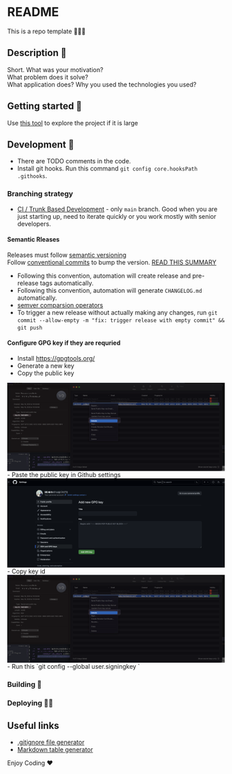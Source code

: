 # README
This is a repo template 👨🏼‍🔬  


## Description 🤝
Short. 
What was your motivation?  
What problem does it solve?  
What application does?
Why you used the technologies you used?



## Getting started 🚀 
Use [this tool](https://githubnext.com/projects/repo-visualization/) to explore the project if it is large

##  Development 🐙
- There are TODO comments in the code.
- Install git hooks. Run this command `git config core.hooksPath .githooks`.



### Branching strategy
- [CI / Trunk Based Development](https://www.youtube.com/watch?v=v4Ijkq6Myfc) - only `main` branch. Good when you are just starting up, need to iterate quickly or you work mostly with senior developers.

#### Semantic Rleases
Releases must follow [semantic versioning](https://semver.org/lang/uk/)  
Follow [conventional commits](https://www.conventionalcommits.org/en/v1.0.0/) to bump the version. [READ THIS SUMMARY](https://www.conventionalcommits.org/en/v1.0.0/#summary)

- Following this convention, automation will create release and pre-release tags automatically.
- Following this convention, automation will generate `CHANGELOG.md`  automatically.
- [semver comparsion operators](https://github.com/Masterminds/semver)
- To trigger a new release without actually making any changes, run `git commit --allow-empty -m "fix: trigger release with empty commit" && git push`


#### Configure GPG key if they are requried
- Install https://gpgtools.org/ 
- Generate a new key
- Copy the public key  
<img src="doc/img/CleanShot 2024-05-16 at 10.56.53@2x.png" alt="Copy key id" align="center" width="800"/>
- Paste the public key in Github settings  
<img src="doc/img/CleanShot 2024-05-16 at 10.54.31@2x.png" alt="Copy key id" align="center" width="800"/>
- Copy key id  
<img src="doc/img/CleanShot 2024-05-16 at 10.56.53@2x.png" alt="Copy key id" align="center" width="800"/>
- Run this `git config --global  user.signingkey <key id>`


### Building 🧱

### Deploying 🏋🏼


## Useful links 
- [.gitignore file generator](https://www.toptal.com/developers/gitignore/)
- [Markdown table generator](https://www.tablesgenerator.com/markdown_tables)

Enjoy Coding ❤